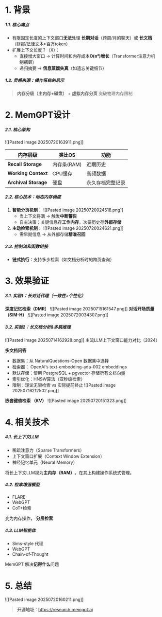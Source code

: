 # 1. 背景
##### 1.1. 核心痛点
- 有限固定长度的上下文窗口**无法**处理 **长期对话**（跨周/月的聊天）或 **长文档**（财报/法律文本≈百万token）
- 扩展上下文长度？（X）：  
  - 直接增大窗口 → 计算时间和内存成本**O(n²)增长**（Transformer注意力机制瓶颈）  
  - 递归摘要 → **信息蒸馏失真**（如遗忘关键细节）
##### 1.2. 灵感来源：操作系统的启示
>  **内存分级（主内存+磁盘）** + **虚拟内存分页** 突破物理内存限制 
# 2. MemGPT设计
##### 2.1. 核心架构
![[Pasted image 20250720163911.png]]

| **内存层级**             | **类比OS** | **功能**   |
| -------------------- | -------- | -------- |
| **Recall Storage**   | 内存条(RAM) | 近期历史     |
| **Working Context**  | CPU缓存    | 高频数据     |
| **Archival Storage** | 硬盘       | 永久存档完整记录 |
##### 2.2. 核心技术：动态内存调度
1. **智能分页机制**：  ![[Pasted image 20250720024518.png]]
   - 当上下文将满 → 触发**中断警告**
   - 自主决策：关键信息存**工作内存**，次要历史存**外部存储**
2. **主动检索机制**：  ![[Pasted image 20250720024621.png]]
   - 需早期信息 → 从外部存储**精准召回**

##### 2.3. 控制流和函数链接
- **链式执行**：支持多步检索（如文档分析时的跨页查询）
# 3. 效果验证
##### 3.1. 实验1：长对话代理（一致性+个性化）
**深度记忆检索（DMR）**
![[Pasted image 20250715161547.png]]
**对话开场质量（SIM-H）**
![[Pasted image 20250720034307.png]]

##### 3.2. 实验2：长文档分析&多跳推理
![[Pasted image 20250714162928.png]]
主流LLM上下文窗口能力对比（2024）

**多文档问答**
- 数据集：从 NaturalQuestions-Open 数据集中选择
- 检索器： OpenAI’s text-embedding-ada-002 embeddings
- 默认存储​​：使用 ​PostgreSQL + pgvector​​ 存储所有文档向量
- 索引优化：​HNSW算法​​（亚秒级检索）
- 限制：理论无限检索 vs 实际提前终止
![[Pasted image 20250716212502.png]]

**嵌套键值检索 （KV）**
![[Pasted image 20250720151323.png]]

# 4. 相关技术

##### 4.1. 长上下文LLM
- 稀疏注意力（Sparse Transformers）
- 上下文窗口扩展（Context Window Extension）
- 神经记忆单元（Neural Memory）

将长上下文LLM视为 ​**​主内存（RAM）​**​，在其上构建操作系统式管理。
##### 4.2. 检索增强模型
- FLARE​
- WebGPT
- ​​CoT+检索​

变为内存操作​， ​**​分层检索**
##### 4.3. LLM智能体
- Sims-style 代理​
- WebGPT​
- Chain-of-Thought​

MemGPT 解决**记得什么**问题

# 5. 总结
![[Pasted image 20250720160211.png]]

> **开源地址**：https://research.memgpt.ai  
